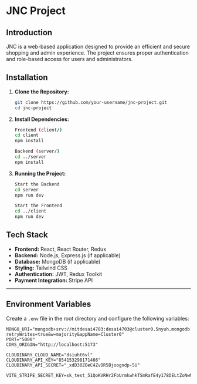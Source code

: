 # JNC Project

## Introduction

JNC is a web-based application designed to provide an efficient and secure shopping and admin experience. The project ensures proper authentication and role-based access for users and administrators.

## Installation

1. **Clone the Repository:**

   ```bash
   git clone https://github.com/your-username/jnc-project.git
   cd jnc-project
   ```

2. **Install Dependencies:**

   ```bash
   Frontend (client/)
   cd client
   npm install

   Backend (server/)
   cd ../server
   npm install
   ```

3. **Running the Project:**

   ```bash
   Start the Backend
   cd server
   npm run dev

   Start the Frontend
   cd ../client
   npm run dev
   ```

## Tech Stack

- **Frontend:** React, React Router, Redux
- **Backend:** Node.js, Express.js (if applicable)
- **Database:** MongoDB (if applicable)
- **Styling:** Tailwind CSS
- **Authentication:** JWT, Redux Toolkit
- **Payment Integration:** Stripe API

---

## Environment Variables

Create a `.env` file in the root directory and configure the following variables:

```env
MONGO_URI="mongodb+srv://mitdesai4703:desai4703@cluster0.5nyuh.mongodb.net/?retryWrites=true&w=majority&appName=Cluster0"
PORT="5000"
CORS_ORIGIN="http://localhost:5173"

CLOUDINARY_CLOUD_NAME="dsiuht6vl"
CLOUDINARY_API_KEY="854153298171466"
CLOUDINARY_API_SECRET="_xdD30ZOeC4ZvDR5Bjoogndp-5U"

VITE_STRIPE_SECRET_KEY=sk_test_51QoKVRHr2FbUrmkwhkTSmRafE4y178DELtZoNwMvaYspiVieeE4IkpAk3bDPWfUi35s9zEfP8e7GYaC0hhklxK4800FLe5fpL4
```
